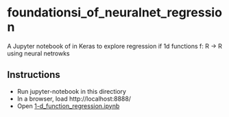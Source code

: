# foundationsi\_of\_neuralnet\_regression
A Jupyter notebook of in Keras to explore regression if 1d functions f: R -> R using neural netrowks

## Instructions
- Run jupyter-notebook in this directiory
- In a browser, load http://localhost:8888/
- Open [1-d\_function\_regression.ipynb](1-d_function_regression.ipynb)
